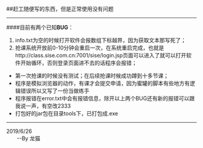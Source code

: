 ##赶工随便写的东西，但是正常使用没有问题
***
####目前有两个已知**BUG**：

1. info.txt为空的时候打开软件会报数组下标越界，因为获取文本那写死了；
2. 抢课系统开放前0-10分钟会重启一次，在系统重启完成，也就是http://class.sise.com.cn:7001/sise/login.jsp页面可以进入了就可以打开软件开始循环，否则登录页面进不去的话程序会报错；

* 第一次抢课的时候没有测试；在后续抢课时候成功蹲到十多节课；
* 程序是模拟浏览器的动作，有课才会提交申请，因为蜜罐的脚本有些地方有逻辑错误所以又写了一份当做练手
* 程序报错在error.txt中会有报错信息，除开以上两个BUG还有新的报错可以跟我说一声，有空改2333
* 打包好的jar包在目录tools下，已打包成.exe
***
2019/6/26  
　　--By 龙猫
